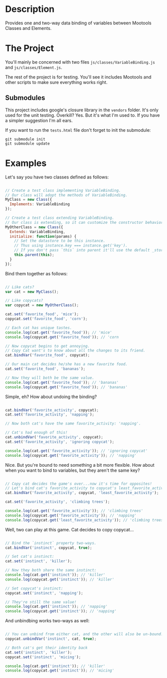 Description
===========

Provides one and two-way data binding of variables between Mootools Classes and Elements.

The Project
===========

You'll mainly be concerned with two files `js/classes/VariableBinding.js` and
`js/classes/Element.js`.

The rest of the project is for testing. You'll see it includes Mootools and other
scripts to make sure everything works right.

Submodules
----------

This project includes google's closure library in the `vendors` folder. It's
only used for the unit testing. Overkill? Yes. But it's what I'm used to. If
you have a simpler suggestion I'm all ears.

If you want to run the `tests.html` file don't forget to  init the submodule:

	git submodule init
	git submodule update

Examples
========

Let's say you have two classes defined as follows:

``` javascript

// Create a test class implementing VariableBinding.
// Our class will adopt the methods of VariableBinding.
MyClass = new Class({
  Implements: VariableBinding
});

// Create a test class extending VariableBinding.
// Our class is extending, so it can customize the constructor behavior.
MyOtherClass = new Class({
  Extends: VariableBinding,
  initialize: function(params) {
	// Set the datastore to be this instance.
	// Thus using instance.key === instance.get('key').
	// If you don't pass `this` into parent it'll use the default _store.
	this.parent(this);
  }
});

```

Bind them together as follows:

``` javascript

// Like cats?
var cat = new MyClass();

// Like copycats?
var copycat = new MyOtherClass();

cat.set('favorite_food', 'mice');
copycat.set('favorite_food', 'corn');

// Each cat has unique tastes.
console.log(cat.get('favorite_food')); // 'mice'
console.log(copycat.get('favorite_food')); // 'corn

// Now copycat begins to get annoying.
// Copy Cat want's to know about all the changes to its friend.
cat.bindVar('favorite_food', copycat);

// Our main cat decides he/she has a new favorite food.
cat.set('favorite_food', 'bananas');

// Now they will both be the same value.
console.log(cat.get('favorite_food')); // 'bananas'
console.log(copycat.get('favorite_food')); // 'bananas'

```

Simple, eh? How about undoing the binding?

``` javascript

cat.bindVar('favorite_activity', copycat);
cat.set('favorite_activity', 'napping');

// Now both cat's have the same favorite_activity: 'napping'.

// Cat's had enough of this!
cat.unbindVar('favorite_activity', copycat);
cat.set('favorite_activity', 'ignoring copycat');

console.log(cat.get('favorite_activity')); // 'ignoring copycat'
console.log(copycat.get('favorite_activity')); // 'napping'

```

Nice. But you're bound to need something a bit more flexible.
How about when you want to bind to variables, but they aren't the same key?

``` javascript

// Copy cat decides the game's over...now it's time for opposites!
// Let's bind cat's favorite_activity to copycat's least_favorite_activity.
cat.bindVar('favorite_activity', copycat, 'least_favorite_activity');

cat.set('favorite_activity', 'climbing trees');

console.log(cat.get('favorite_activity')); // 'climbing trees'
console.log(copycat.get('favorite_activity')); // 'napping'
console.log(copycat.get('least_favorite_activity')); // 'climbing trees'

```

Well, two can play at this game. Cat decides to copy copycat...

``` javascript

// Bind the `instinct` property two-ways.
cat.bindVar('instinct', copycat, true);

// Set cat's instinct:
cat.set('instinct', 'killer');

// Now they both share the same instinct:
console.log(cat.get('instinct')); // 'killer'
console.log(copycat.get('instinct')); // 'killer'

// Set copycat's instinct:
copycat.set('instinct', 'napping');

// They're still the same value!
console.log(cat.get('instinct')); // 'napping'
console.log(copycat.get('instinct')); // 'napping'

```

And unbindbing works two-ways as well:

``` javascript

// You can unbind from either cat, and the other will also be un-bound.
copycat.unbindVar('instinct', cat, true);

// Both cat's get their identity back
cat.set('instinct', 'killer');
copycat.set('instinct', 'micing');

console.log(cat.get('instinct')); // 'killer'
console.log(copycat.get('instinct')); // 'micing'

```
